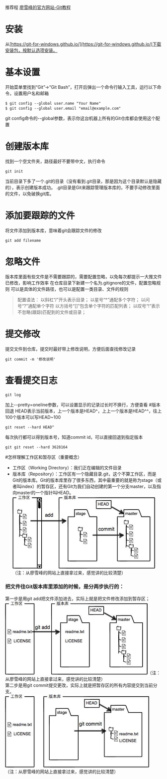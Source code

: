 推荐程 [廖雪峰的官方网站-Git教程](https://www.liaoxuefeng.com/wiki/0013739516305929606dd18361248578c67b8067c8c017b000/00137396287703354d8c6c01c904c7d9ff056ae23da865a000)
# 安装
从[https://git-for-windows.github.io/](https://git-for-windows.github.io/)下载安装包，按默认选项安装。
# 基本设置
开始菜单里找到“Git”->“Git Bash”，打开后弹出一个命令行输入工具，运行以下命令，设置用户名和邮箱
<pre><code>$ git config --global user.name "Your Name"
$ git config --global user.email "email@example.com"</code></pre>
git config命令的--global参数，表示你这台机器上所有的Git仓库都会使用这个配置
# 创建版本库
找到一个空文件夹，路径最好不要带中文，执行命令
<pre><code>git init</code></pre>
当前目录下多了一个.git的目录（没有看到.git目录，那是因为这个目录默认是隐藏的），表示创建版本成功。
.git目录是Git来跟踪管理版本库的，不要手动修改里面的文件，以免破换git库。
# 添加要跟踪的文件
将文件添加到版本库，意味着git会跟踪文件的修改
<pre><code>git add filename</code></pre>
# 忽略文件
版本库里面有些文件是不需要跟踪的，需要配置忽略，以免每次都提示一大推文件已修改，影响工作效率
在仓库目录下新建一个名为.gitignore的文件，配置忽略规则
可以是具体的文件路径，也可以是配置一类目录、文件的规则
> 配置语法：
以斜杠“/”开头表示目录；
以星号“*”通配多个字符；
以问号“?”通配单个字符
以方括号“[]”包含单个字符的匹配列表；
以叹号“!”表示不忽略(跟踪)匹配到的文件或目录；
# 提交修改
提交文件到仓库，提交时最好带上修改说明，方便后面查找修改记录
<pre><code>git commit -m '修改说明'</code></pre>
# 查看提交日志
<pre><code>git log</code></pre>
加上--pretty=oneline参数，可以设置显示的记录过长时不换行，方便查看
#版本回退
HEAD表示当前版本，上一个版本是HEAD^，上上一个版本是HEAD^^，往上100个版本可以写HEAD~100
<pre><code>git reset --hard HEAD^</code></pre>
每次执行都可以得到版本号，知道commit id，可以直接回退到指定版本
<pre><code>git git reset --hard 3628164</code></pre>
#怎样理解工作区和暂存区（重要概念）
+ 工作区（Working Directory）：我们正在编辑的文件目录
+ 版本库（Repository）：工作区有一个隐藏目录.git，这个不算工作区，而是Git的版本库。Git的版本库里存了很多东西，其中最重要的就是称为stage（或者叫index）的暂存区，还有Git为我们自动创建的第一个分支master，以及指向master的一个指针叫HEAD。<br/>
![Alt 工作区与版本库](../assert/img/git.jpg)（注：从廖雪峰的网站上直接拿过来，感觉讲的比较清楚）<br/>

### 把文件往Git版本库里添加的时候，是分两步执行的：
第一步是用git add把文件添加进去，实际上就是把文件修改添加到暂存区；<br/>
![Alt 工作区与版本库](../assert/img/git-add.jpg)（注：从廖雪峰的网站上直接拿过来，感觉讲的比较清楚）<br/>
第二步是用git commit提交更改，实际上就是把暂存区的所有内容提交到当前分支。<br/>
![Alt 工作区与版本库](../assert/img/git-commit.jpg)（注：从廖雪峰的网站上直接拿过来，感觉讲的比较清楚）<br/>
